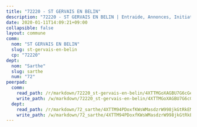 ```yaml
---
title: "72220 - ST GERVAIS EN BELIN"
description: "72220 - ST GERVAIS EN BELIN | Entraide, Annonces, Initiatives"
date: 2020-01-11T14:09:21+09:00
collapsible: false
layout: commune
comm:
  nom: "ST GERVAIS EN BELIN"
  slug: st-gervais-en-belin
  cp: "72220"
dept:
  nom: "Sarthe"
  slug: sarthe
  num: "72"
peerpad:
  comm:
    read_path: /r/markdown/72220_st-gervais-en-belin/4XTTMGoXAGBU7G6cGeJz3NwmiSxGShUttgutksxdx1SN6DAmi
    write_path: /w/markdown/72220_st-gervais-en-belin/4XTTMGoXAGBU7G6cGeJz3NwmiSxGShUttgutksxdx1SN6DAmi-K3TgUUS124S3rczVYns8gHE35mkDgyWbbMo3576g3NRC3hrbgCGVfcpKVDbgK6z7f6fT7JbjhfcjSHqo3sqogMCqT1TkwTqEZcqXzr7jbRDgRypcg4nEQzhoDtFBdGLViukqB6Fe
  dept:
    read_path: /r/markdown/72_sarthe/4XTTM94PDoxfKWsWMasdzrW998jkGtRkEM3CSUC42xSpuJKZ5
    write_path: /w/markdown/72_sarthe/4XTTM94PDoxfKWsWMasdzrW998jkGtRkEM3CSUC42xSpuJKZ5-K3TgTpjFyG67yVeuXvSAfSYzY4Yx2FMtDhgpv5HM2EDBJRVMn95z33xx4XjRNYNVaVsBPQ1t4pG9MoyNqwTqa8mcnEUB8rK4BMVbvUhCtGWCPSFnDCaT8GJTyimDgsCirLN3zswh
---
```


